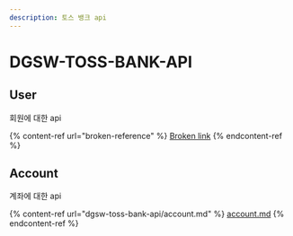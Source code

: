 ```yaml
---
description: 토스 뱅크 api
---
```


# DGSW-TOSS-BANK-API

## User

회원에 대한 api

{% content-ref url="broken-reference" %}
[Broken link](broken-reference)
{% endcontent-ref %}

## Account

계좌에 대한 api

{% content-ref url="dgsw-toss-bank-api/account.md" %}
[account.md](dgsw-toss-bank-api/account.md)
{% endcontent-ref %}

